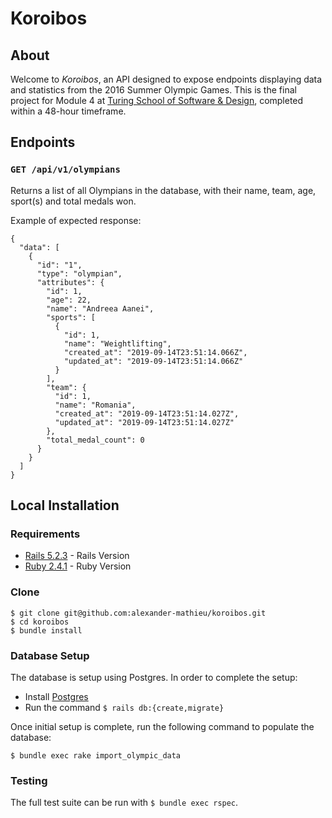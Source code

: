 # Koroibos

## About

Welcome to _Koroibos_, an API designed to expose endpoints displaying data and statistics from the 2016 Summer Olympic Games. This is the final project for Module 4 at [Turing School of Software & Design](https://turing.io/), completed within a 48-hour timeframe.

## Endpoints

### `GET /api/v1/olympians`

Returns a list of all Olympians in the database, with their name, team, age, sport(s) and total medals won.

Example of expected response:
```
{
  "data": [
    {
      "id": "1",
      "type": "olympian",
      "attributes": {
        "id": 1,
        "age": 22,
        "name": "Andreea Aanei",
        "sports": [
          {
            "id": 1,
            "name": "Weightlifting",
            "created_at": "2019-09-14T23:51:14.066Z",
            "updated_at": "2019-09-14T23:51:14.066Z"
          }
        ],
        "team": {
          "id": 1,
          "name": "Romania",
          "created_at": "2019-09-14T23:51:14.027Z",
          "updated_at": "2019-09-14T23:51:14.027Z"
        },
        "total_medal_count": 0
      }
    }
  ]
}
```

## Local Installation

### Requirements

* [Rails 5.2.3](https://rubyonrails.org/) - Rails Version
* [Ruby 2.4.1](https://www.ruby-lang.org/en/downloads/) - Ruby Version

### Clone

```
$ git clone git@github.com:alexander-mathieu/koroibos.git
$ cd koroibos
$ bundle install
```

### Database Setup

The database is setup using Postgres. In order to complete the setup:

* Install [Postgres](https://www.postgresql.org/download/)
* Run the command `$ rails db:{create,migrate}`

Once initial setup is complete, run the following command to populate the database:
```
$ bundle exec rake import_olympic_data
```

### Testing

The full test suite can be run with `$ bundle exec rspec`.
